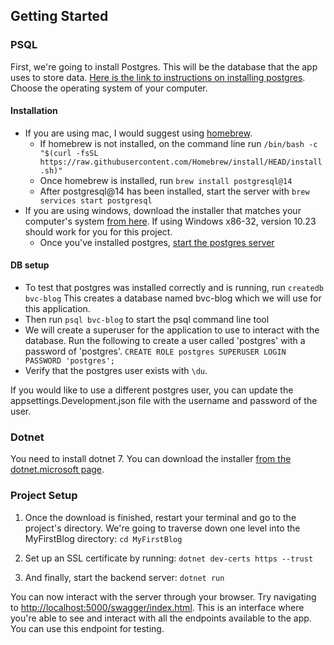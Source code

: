 ## Getting Started

### PSQL

First, we're going to install Postgres. This will be the database that the app uses to store data. [Here is the link to instructions on installing postgres](https://www.postgresql.org/download/). Choose the operating system of your computer. 

#### Installation

* If you are using mac, I would suggest using [homebrew](https://brew.sh/).
	* If homebrew is not installed, on the command line run
		``/bin/bash -c "$(curl -fsSL https://raw.githubusercontent.com/Homebrew/install/HEAD/install.sh)"``
	* Once homebrew is installed, run
		``brew install postgresql@14``
	* After postgresql@14 has been installed, start the server with 
		``brew services start postgresql``
* If you are using windows, download the installer that matches your computer's system [from here](https://www.enterprisedb.com/downloads/postgres-postgresql-downloads). If using Windows x86-32, version 10.23 should work for you for this project.
	* Once you've installed postgres, [start the postgres server](https://www.commandprompt.com/education/how-to-start-stop-or-restart-the-postgresql-server/)

#### DB setup

* To test that postgres was installed correctly and is running, run
	``createdb bvc-blog``
	This creates a database named bvc-blog which we will use for this application. 
* Then run ``psql bvc-blog`` to start the psql command line tool
* We will create a superuser for the application to use to interact with the database. Run the following to create a user called 'postgres' with a password of 'postgres'.
	``CREATE ROLE postgres SUPERUSER LOGIN PASSWORD 'postgres';``
* Verify that the postgres user exists with `\du`.

If you would like to use a different postgres user, you can update the appsettings.Development.json file with the username and password of the user.

### Dotnet

You need to install dotnet 7. You can download the installer [from the dotnet.microsoft page](https://dotnet.microsoft.com/en-us/download).

### Project Setup

1. Once the download is finished, restart your terminal and go to the project's directory. We're going to traverse down one level into the MyFirstBlog directory:
``cd MyFirstBlog``

2. Set up an SSL certificate by running:
``dotnet dev-certs https --trust`` 

3. And finally, start the backend server:
``dotnet run``

You can now interact with the server through your browser. Try navigating to [http://localhost:5000/swagger/index.html](http://localhost:5000/swagger/index.html).
This is an interface where you're able to see and interact with all the endpoints available to the app. You can use this endpoint for testing. 
